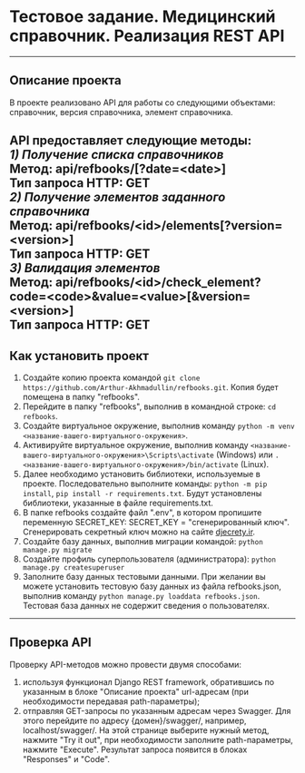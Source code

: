 # Тестовое задание. Медицинский справочник. Реализация REST API
---

## Описание проекта
В проекте реализовано API для работы со следующими объектами: справочник, версия справочника, элемент справочника. 

API предоставляет следующие методы:<br>
***1) Получение списка справочников***<br>
Метод: api/refbooks/[?date=\<date>] <br>
Тип запроса HTTP: GET <br>
***2) Получение элементов заданного справочника***<br>
Метод: api/refbooks/\<id>/elements[?version=\<version>] <br>
Тип запроса HTTP: GET <br>
***3) Валидация элементов***<br>
Метод: api/refbooks/\<id>/check_element?code=\<code>&value=\<value>[&version=\<version>] <br>
Тип запроса HTTP: GET <br>
---

## Как установить проект
1) Создайте копию проекта командой `git clone https://github.com/Arthur-Akhmadullin/refbooks.git`. Копия будет помещена в папку "refbooks".
2) Перейдите в папку "refbooks", выполнив в командной строке: `cd refbooks`. 
3) Создайте виртуальное окружение, выполнив команду `python -m venv <название-вашего-виртуального-окружения>`.
4) Активируйте виртуальное окружение, выполнив команду `<название-вашего-виртуального-окружения>\Scripts\activate` (Windows) или `. <название-вашего-виртуального-окружения>/bin/activate` (Linux).
5) Далее необходимо установить библиотеки, используемые в проекте. Последовательно выполните команды: `python -m pip install`, `pip install -r requirements.txt`. Будут установлены библиотеки, указанные в файле requirements.txt.
6) В папке refbooks создайте файл ".env", в котором пропишите переменную SECRET_KEY: SECRET_KEY = "сгенерированный ключ". Сгенерировать секретный ключ можно на сайте [djecrety.ir](https://djecrety.ir).
7) Создайте базу данных, выполнив миграции командой: `python manage.py migrate`
8) Создайте профиль суперпользователя (администратора): `python manage.py createsuperuser`
9) Заполните базу данных тестовыми данными. При желании вы можете установить тестовую базу данных из файла refbooks.json, выполнив команду `python manage.py loaddata refbooks.json`. Тестовая база данных не содержит сведения о пользователях.
---

## Проверка API
Проверку API-методов можно провести двумя способами:
1) используя функционал Django REST framework, обратившись по указанным в блоке "Описание проекта" url-адресам (при необходимости передавая path-параметры);
2) отправляя GET-запросы по указанным адресам через Swagger. Для этого перейдите по адресу {домен}/swagger/, например, localhost/swagger/. На этой странице выберите нужный метод, нажмите "Try it out", при необходимости заполните path-параметры, нажмите "Execute". Результат запроса появится в блоках "Responses" и "Code".
